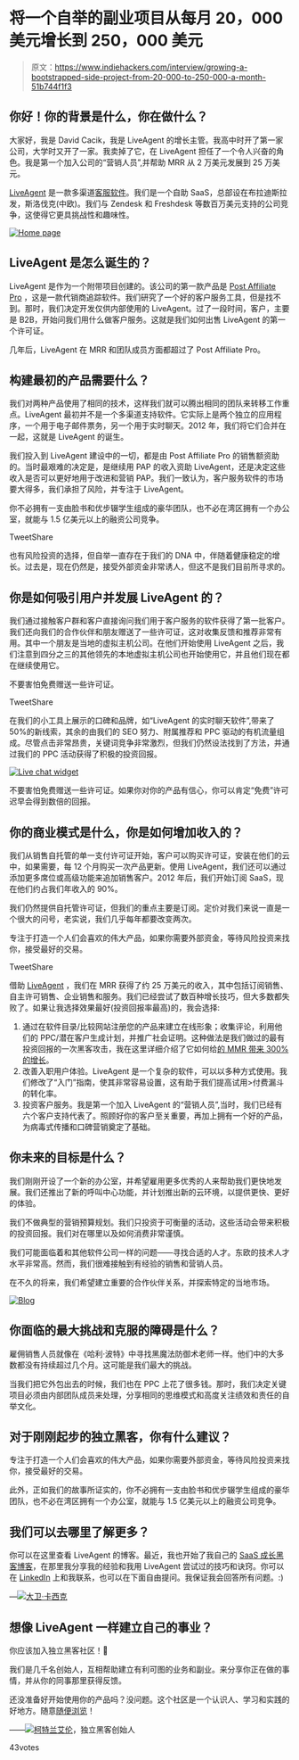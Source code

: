 # 将一个自举的副业项目从每月 20，000 美元增长到 250，000 美元

> 原文：<https://www.indiehackers.com/interview/growing-a-bootstrapped-side-project-from-20-000-to-250-000-a-month-51b744f1f3>

## 你好！你的背景是什么，你在做什么？

大家好，我是 David Cacik，我是 LiveAgent 的增长主管。我高中时开了第一家公司，大学时又开了一家。我卖掉了它，在 LiveAgent 担任了一个令人兴奋的角色。我是第一个加入公司的“营销人员”,并帮助 MRR 从 2 万美元发展到 25 万美元。

[LiveAgent](https://www.ladesk.com) 是一款多渠道[客服软件](https://www.ladesk.com/customer-service-software)。我们是一个自助 SaaS，总部设在布拉迪斯拉发，斯洛伐克(中欧)。我们与 Zendesk 和 Freshdesk 等数百万美元支持的公司竞争，这使得它更具挑战性和趣味性。

[![Home page](img/43b67435eb17695865cf1897f1a4bbdd.png)](https://www.ladesk.com) 

## LiveAgent 是怎么诞生的？

LiveAgent 是作为一个附带项目创建的。该公司的第一款产品是 [Post Affiliate Pro](https://www.postaffiliatepro.com) ，这是一款代销商追踪软件。我们研究了一个好的客户服务工具，但是找不到。那时，我们决定开发仅供内部使用的 LiveAgent。过了一段时间，客户，主要是 B2B，开始问我们用什么做客户服务。这就是我们如何出售 LiveAgent 的第一个许可证。

几年后，LiveAgent 在 MRR 和团队成员方面都超过了 Post Affiliate Pro。

## 构建最初的产品需要什么？

我们对两种产品使用了相同的技术，这样我们就可以腾出相同的团队来转移工作重点。LiveAgent 最初并不是一个多渠道支持软件。它实际上是两个独立的应用程序，一个用于电子邮件票务，另一个用于实时聊天。2012 年，我们将它们合并在一起，这就是 LiveAgent 的诞生。

我们投入到 LiveAgent 建设中的一切，都是由 Post Affiliate Pro 的销售额资助的。当时最艰难的决定是，是继续用 PAP 的收入资助 LiveAgent，还是决定这些收入是否可以更好地用于改进和营销 PAP。我们一致认为，客户服务软件的市场要大得多，我们承担了风险，并专注于 LiveAgent。

你不必拥有一支由脸书和优步辍学生组成的豪华团队，也不必在湾区拥有一个办公室，就能与 1.5 亿美元以上的融资公司竞争。

TweetShare

也有风险投资的选择，但自举一直存在于我们的 DNA 中，伴随着健康稳定的增长。过去是，现在仍然是，接受外部资金非常诱人，但这不是我们目前所寻求的。

## 你是如何吸引用户并发展 LiveAgent 的？

我们通过接触客户群和客户直接询问我们用于客户服务的软件获得了第一批客户。我们还向我们的合作伙伴和朋友赠送了一些许可证，这对收集反馈和推荐非常有用。其中一个朋友是当地的虚拟主机公司。在他们开始使用 LiveAgent 之后，我们注意到四分之三的其他领先的本地虚拟主机公司也开始使用它，并且他们现在都在继续使用它。

不要害怕免费赠送一些许可证。

TweetShare

在我们的小工具上展示的口碑和品牌，如“LiveAgent 的实时聊天软件”,带来了 50%的新线索，其余的由我们的 SEO 努力、附属推荐和 PPC 驱动的有机流量组成。尽管点击非常昂贵，关键词竞争非常激烈，但我们仍然设法找到了方法，并通过我们的 PPC 活动获得了积极的投资回报。

[![Live chat widget](img/ebdd28f6e88101ebaf10d310f16c1fc4.png)](https://www.ladesk.com) 

不要害怕免费赠送一些许可证。如果你对你的产品有信心，你可以肯定“免费”许可迟早会得到数倍的回报。

## 你的商业模式是什么，你是如何增加收入的？

我们从销售自托管的单一支付许可证开始，客户可以购买许可证，安装在他们的云中，如果需要，每 12 个月购买一次产品更新。使用 LiveAgent，我们还可以通过添加更多席位或高级功能来追加销售客户。2012 年后，我们开始订阅 SaaS，现在他们约占我们年收入的 90%。

我们仍然提供自托管许可证，但我们的重点主要是订阅。定价对我们来说一直是一个很大的问号，老实说，我们几乎每年都要改变两次。

专注于打造一个人们会喜欢的伟大产品，如果你需要外部资金，等待风险投资来找你，接受最好的交易。

TweetShare

借助 [LiveAgent](https://www.ladesk.com) ，我们在 MRR 获得了约 25 万美元的收入，其中包括订阅销售、自主许可销售、企业销售和服务。我们已经尝试了数百种增长技巧，但大多数都失败了。如果让我选择效果最好(投资回报率最高)的，我会选择:

1.  通过在软件目录/比较网站注册您的产品来建立在线形象；收集评论，利用他们的 PPC/潜在客户生成计划，并推广社会证明。这种做法是我们做过的最有投资回报的一次黑客攻击，我在这里详细介绍了它如何给[的 MMR 带来 300%的增长](https://www.saasgrowthhacker.com/boosting-your-presence-at-software-directories-300-percent-increase-mrr/)。
2.  改善入职用户体验。LiveAgent 是一个复杂的软件，可以以多种方式使用。我们修改了“入门”指南，使其非常容易设置，这有助于我们提高试用>付费漏斗的转化率。
3.  投资客户服务。我是第一个加入 LiveAgent 的“营销人员”,当时，我们已经有六个客户支持代表了。照顾好你的客户至关重要，再加上拥有一个好的产品，为病毒式传播和口碑营销奠定了基础。

## 你未来的目标是什么？

我们刚刚开设了一个新的办公室，并希望雇用更多优秀的人来帮助我们更快地发展。我们还推出了新的呼叫中心功能，并计划推出新的云环境，以提供更快、更好的体验。

我们不做典型的营销预算规划。我们只投资于可衡量的活动，这些活动会带来积极的投资回报。我们对在哪里以及如何消费非常谨慎。

我们可能面临着和其他软件公司一样的问题——寻找合适的人才。东欧的技术人才水平非常高。然而，我们很难接触到有经验的销售和营销人员。

在不久的将来，我们希望建立重要的合作伙伴关系，并探索特定的当地市场。

[![Blog](img/43381728d3a6e72636977c7385109f1a.png)](https://www.ladesk.com) 

## 你面临的最大挑战和克服的障碍是什么？

雇佣销售人员就像在《哈利·波特》中寻找黑魔法防御术老师一样。他们中的大多数都没有持续超过几个月。这可能是我们最大的挑战。

当我们把它外包出去的时候，我们也在 PPC 上花了很多钱。那时，我们决定关键项目必须由内部团队成员来处理，分享相同的思维模式和高度关注绩效和责任的自举文化。

## 对于刚刚起步的独立黑客，你有什么建议？

专注于打造一个人们会喜欢的伟大产品，如果你需要外部资金，等待风险投资来找你，接受最好的交易。

此外，正如我们的故事所证实的，你不必拥有一支由脸书和优步辍学生组成的豪华团队，也不必在湾区拥有一个办公室，就能与 1.5 亿美元以上的融资公司竞争。

## 我们可以去哪里了解更多？

你可以在这里查看 LiveAgent 的博客。最近，我也开始了我自己的 [SaaS 成长黑客博客](https://www.saasgrowthhacker.com)，在那里我分享我的经验和我用 LiveAgent 尝试过的技巧和诀窍。你可以在 [LinkedIn](https://www.linkedin.com/in/davidcacik/) 上和我联系，也可以在下面自由提问。我保证我会回答所有问题。:)

—[<picture id="ember5266818" class="user-avatar ember-view user-link__avatar">![](img/82bd3bb4769a3aa1cd13889ee7c0fa91.png)</picture>大卫·卡西克](/mnzrs?id=KNfYPK6CteYseZ2SQoYKNGNw5jF3)

## 想像 LiveAgent 一样建立自己的事业？

你应该加入独立黑客社区！🤗

我们是几千名创始人，互相帮助建立有利可图的业务和副业。来分享你正在做的事情，并从你的同事那里获得反馈。

还没准备好开始使用你的产品吗？没问题。这个社区是一个认识人、学习和实践的好地方。随意[随便浏览](/)！

——[<picture id="ember5266823" class="user-avatar ember-view user-link__avatar">![](img/82bd3bb4769a3aa1cd13889ee7c0fa91.png)</picture>柯特兰艾伦](/csallen?id=ibTLPyjwVebnZjMGKvz6ztarnuV2)，独立黑客创始人

43votes